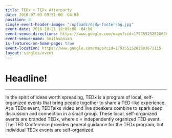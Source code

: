 ```yaml
---
title: TEDx + TEDx Afterparty
date: 2016-07-03 09:51:00 -04:00
position: 8
single-event-header-image: "/uploads/dcdw-footer-bg.jpg"
event-date: 2016-10-21 18:00:00 -04:00
event-venue-directions: https://www.google.com/maps?cid=17935525282803673115
event-venue-name: Smithsonian
is-featured-on-home-page: true
event-location: https://www.google.com/maps?cid=17935525282803673115
layout: singles/event
---
```


# Headline!

---

In the spirit of ideas worth spreading, TEDx is a program of local, self-organized events that bring people together to share a TED-like experience. At a TEDx event, TEDTalks video and live speakers combine to spark deep discussion and connection in a small group. These local, self-organized events are branded TEDx, where x = independently organized TED event. The TED Conference provides general guidance for the TEDx program, but individual TEDx events are self-organized.